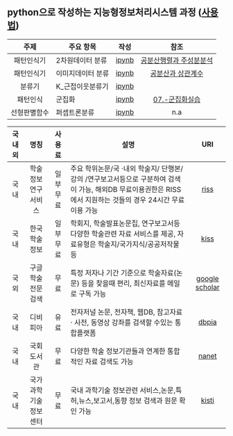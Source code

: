 ## python으로 작성하는 지능형정보처리시스템 과정 ([사용법](./refers/README.md))
| 주제 | 주요 항목 | 작성 | 참조 |
| :---: | --- | :---: | :---: |
|패턴인식기|2차원데이터 분류|[ipynb](./codes/sanghunoh/02_패턴인식기_2차원데이터.ipynb)|[공분산행렬과 주성분분석](https://youtu.be/YEdscCNsinUㄴ)|
|패턴인식기|이미지데이터 분류|[ipynb](./codes/sanghunoh/02_패턴인식기_영상데이터.ipynb)|[공분산과 상관계수](https://youtu.be/RymrCV3K5J8)|
|분류기|K_근접이웃분류기|[ipynb](./codes/shingeonui/5%EA%B0%95_k_nn.ipynb)||
|패턴인식|군집화|[ipynb](./codes/yanginsuk/ch7_군집화.ipynb)|[07.-군집화실습](https://romg2.github.io/mlguide/01_%EB%A8%B8%EC%8B%A0%EB%9F%AC%EB%8B%9D-%EC%99%84%EB%B2%BD%EA%B0%80%EC%9D%B4%EB%93%9C-07.-%EA%B5%B0%EC%A7%91%ED%99%94-%EC%8B%A4%EC%8A%B5/)|
| 선형판별함수 | 퍼셉트론분류 |[ipynb](./codes/youngjaelee/6_1_Perceptron_Classifier.ipynb) | n.a |

|국내외| 명칭 | 사용료 | 설명 | URI |
| :---:| :---: | :---: | --- | :---: |
|국내|학술정보연구서비스 |일부 무료|주요 학위논문/국 ·내외 학술지/ 단행본/ 강의 /연구보고서등으로 구분하여 검색이 가능, 해외DB 무료이용권한은 RISS에서 지원하는 것들의 경우 24시간 무료 이용 가능 | [riss](http://www.riss.kr)|
|국내|한국 학술 정보|일부 무료|학회지, 학술발표논문집, 연구보고서등 다양한 학술관련 자료 서비스를 제공, 자료유형은 학술지/국가지식/공공저작물 등|[kiss](http://kiss.kstudy.com/)|
|국외|구글 학술전문 검색|무료|특정 저자나 기간 기준으로 학술자료(논문) 등을 찾을때 편리, 최신자료를 메일로 구독 가능|[google scholar](https://scholar.google.com/) |
|국내|디비피아|유료|전자저널 논문, 전자책, 웹DB, 참고자료 · 사전, 동영상 강좌를 검색할 수있는 통합플랫폼 |[dbpia](https://www.dbpia.co.kr/)|
|국내|국회도서관|무료|다양한 학술 정보기관들과 연계한 통합적인 자료 검색도 가능|[nanet](https://www.nanet.go.kr/)|
|국내|국가과학기술정보센터|무료|국내 과학기술 정보관련 서비스,논문,특허,뉴스,보고서,동향 정보 검색과 원문 확인 가능|[kisti](https://scienceon.kisti.re.kr/)|

